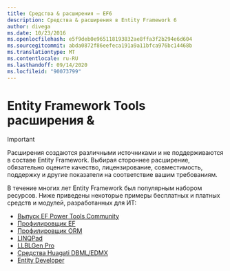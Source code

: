 ```yaml
---
title: Средства & расширения — EF6
description: Средства & расширения в Entity Framework 6
author: divega
ms.date: 10/23/2016
ms.openlocfilehash: e5f9deb0e965118193832ae8ffa3f2b294e6d604
ms.sourcegitcommit: abda0872f86eefeca191a9a11bfca976bc14468b
ms.translationtype: MT
ms.contentlocale: ru-RU
ms.lasthandoff: 09/14/2020
ms.locfileid: "90073799"
---
```

# <a name="entity-framework-tools--extensions"></a>Entity Framework Tools расширения &
> [!IMPORTANT]  
> Расширения создаются различными источниками и не поддерживаются в составе Entity Framework. Выбирая стороннее расширение, обязательно оцените качество, лицензирование, совместимость, поддержку и другие показатели на соответствие вашим требованиям.

В течение многих лет Entity Framework был популярным набором ресурсов. Ниже приведены некоторые примеры бесплатных и платных средств и модулей, разработанных для ИТ:    

- [Выпуск EF Power Tools Community](https://marketplace.visualstudio.com/items?itemName=ErikEJ.EntityFramework6PowerToolsCommunityEdition)
- [Профилировщик EF](https://efprof.com)  
- [Профилировщик ORM](https://www.ormprofiler.com)  
- [LINQPad](https://www.linqpad.net)  
- [LLBLGen Pro](https://www.llblgen.com)  
- [Средства Huagati DBML/EDMX](https://www.huagati.com/dbmltools)  
- [Entity Developer](https://www.devart.com/entitydeveloper)  
